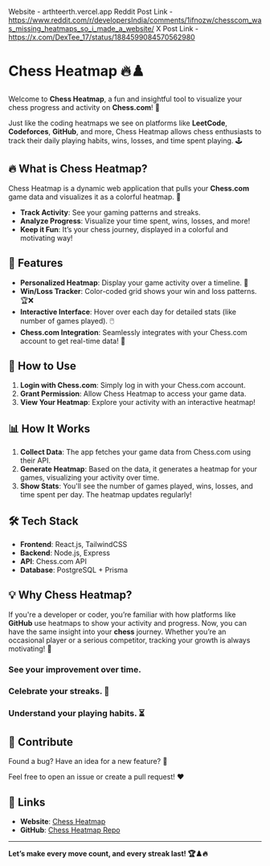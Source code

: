Website - arthteerth.vercel.app
Reddit Post Link - https://www.reddit.com/r/developersIndia/comments/1ifnozw/chesscom_was_missing_heatmaps_so_i_made_a_website/
X Post Link  - https://x.com/DexTee_17/status/1884599084570562980


# Chess Heatmap 🔥♟️

Welcome to **Chess Heatmap**, a fun and insightful tool to visualize your chess progress and activity on **Chess.com**! 🎉

Just like the coding heatmaps we see on platforms like **LeetCode**, **Codeforces**, **GitHub**, and more, Chess Heatmap allows chess enthusiasts to track their daily playing habits, wins, losses, and time spent playing. 🕹️

## 🔥 What is Chess Heatmap?

Chess Heatmap is a dynamic web application that pulls your **Chess.com** game data and visualizes it as a colorful heatmap. 🌈

- **Track Activity**: See your gaming patterns and streaks.
- **Analyze Progress**: Visualize your time spent, wins, losses, and more!
- **Keep it Fun**: It’s your chess journey, displayed in a colorful and motivating way!

## 📸 Features

- **Personalized Heatmap**: Display your game activity over a timeline. 💪
- **Win/Loss Tracker**: Color-coded grid shows your win and loss patterns. 🏆❌
- **Interactive Interface**: Hover over each day for detailed stats (like number of games played). 🖱️
- **Chess.com Integration**: Seamlessly integrates with your Chess.com account to get real-time data! 🔗

## 🚀 How to Use

1. **Login with Chess.com**: Simply log in with your Chess.com account.
2. **Grant Permission**: Allow Chess Heatmap to access your game data.
3. **View Your Heatmap**: Explore your activity with an interactive heatmap!

## 📊 How It Works

1. **Collect Data**: The app fetches your game data from Chess.com using their API.
2. **Generate Heatmap**: Based on the data, it generates a heatmap for your games, visualizing your activity over time.
3. **Show Stats**: You'll see the number of games played, wins, losses, and time spent per day. The heatmap updates regularly!

## 🛠️ Tech Stack

- **Frontend**: React.js, TailwindCSS
- **Backend**: Node.js, Express
- **API**: Chess.com API
- **Database**: PostgreSQL + Prisma

## 💡 Why Chess Heatmap?

If you're a developer or coder, you’re familiar with how platforms like **GitHub** use heatmaps to show your activity and progress. Now, you can have the same insight into your **chess** journey. Whether you’re an occasional player or a serious competitor, tracking your growth is always motivating! 🚀

### See your improvement over time. 
### Celebrate your streaks. 🎉
### Understand your playing habits. ⏳

## 💬 Contribute

Found a bug? Have an idea for a new feature? 🤔

Feel free to open an issue or create a pull request! ❤️

## 📍 Links

- **Website**: [Chess Heatmap](https://www.arthteerth.vercel.app/)
- **GitHub**: [Chess Heatmap Repo]((https://github.com/teerth123/ChessOS))

---

**Let’s make every move count, and every streak last! 🏆♟️🔥**
